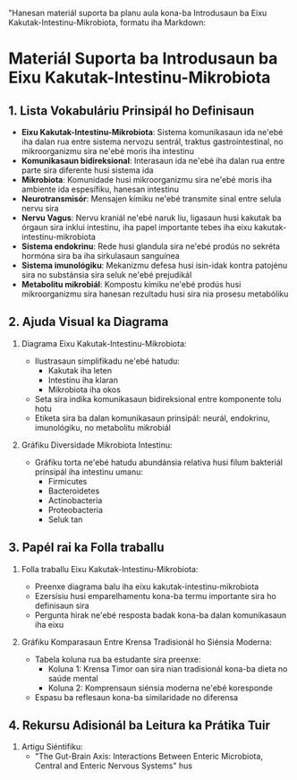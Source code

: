 "Hanesan materiál suporta ba planu aula kona-ba Introdusaun ba Eixu Kakutak-Intestinu-Mikrobiota, formatu iha Markdown:

# Materiál Suporta ba Introdusaun ba Eixu Kakutak-Intestinu-Mikrobiota

## 1. Lista Vokabuláriu Prinsipál ho Definisaun

- **Eixu Kakutak-Intestinu-Mikrobiota**: Sistema komunikasaun ida ne'ebé iha dalan rua entre sistema nervozu sentrál, traktus gastrointestinal, no mikroorganizmu sira ne'ebé moris iha intestinu
- **Komunikasaun bidireksional**: Interasaun ida ne'ebé iha dalan rua entre parte sira diferente husi sistema ida
- **Mikrobiota**: Komunidade husi mikroorganizmu sira ne'ebé moris iha ambiente ida espesífiku, hanesan intestinu
- **Neurotransmisór**: Mensajen kímiku ne'ebé transmite sinal entre selula nervu sira
- **Nervu Vagus**: Nervu kraniál ne'ebé naruk liu, ligasaun husi kakutak ba órgaun sira inklui intestinu, iha papel importante tebes iha eixu kakutak-intestinu-mikrobiota
- **Sistema endokrinu**: Rede husi glandula sira ne'ebé prodús no sekréta hormóna sira ba iha sirkulasaun sanguínea
- **Sistema imunológiku**: Mekanizmu defesa husi isin-idak kontra patojénu sira no substánsia sira seluk ne'ebé prejudikál
- **Metabolitu mikrobiál**: Kompostu kímiku ne'ebé prodús husi mikroorganizmu sira hanesan rezultadu husi sira nia prosesu metabóliku

## 2. Ajuda Visual ka Diagrama

1. Diagrama Eixu Kakutak-Intestinu-Mikrobiota:
   - Ilustrasaun simplifikadu ne'ebé hatudu:
     * Kakutak iha leten
     * Intestinu iha klaran
     * Mikrobiota iha okos
   - Seta sira indika komunikasaun bidireksional entre komponente tolu hotu
   - Etiketa sira ba dalan komunikasaun prinsipál: neurál, endokrinu, imunológiku, no metabolitu mikrobiál

2. Gráfiku Diversidade Mikrobiota Intestinu:
   - Gráfiku torta ne'ebé hatudu abundánsia relativa husi filum bakteriál prinsipál iha intestinu umanu:
     * Firmicutes
     * Bacteroidetes
     * Actinobacteria
     * Proteobacteria
     * Seluk tan

## 3. Papél rai ka Folla traballu

1. Folla traballu Eixu Kakutak-Intestinu-Mikrobiota:
   - Preenxe diagrama balu iha eixu kakutak-intestinu-mikrobiota
   - Ezersísiu husi emparelhamentu kona-ba termu importante sira ho definisaun sira
   - Pergunta hirak ne'ebé resposta badak kona-ba dalan komunikasaun iha eixu

2. Gráfiku Komparasaun Entre Krensa Tradisionál ho Siénsia Moderna:
   - Tabela koluna rua ba estudante sira preenxe:
     * Koluna 1: Krensa Timor oan sira nian tradisionál kona-ba dieta no saúde mental
     * Koluna 2: Komprensaun siénsia moderna ne'ebé koresponde
   - Espasu ba reflesaun kona-ba similaridade no diferensa

## 4. Rekursu Adisionál ba Leitura ka Prátika Tuir

1. Artigu Siéntifiku:
   - "The Gut-Brain Axis: Interactions Between Enteric Microbiota, Central and Enteric Nervous Systems" hus